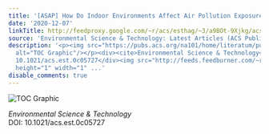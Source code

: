 ```yaml
---
title: '[ASAP] How Do Indoor Environments Affect Air Pollution Exposure?'
date: '2020-12-07'
linkTitle: http://feedproxy.google.com/~r/acs/esthag/~3/a9BOt-9Xjkg/acs.est.0c05727
source: 'Environmental Science & Technology: Latest Articles (ACS Publications)'
description: '<p><img src="https://pubs.acs.org/na101/home/literatum/publisher/achs/journals/content/esthag/0/esthag.ahead-of-print/acs.est.0c05727/20201207/images/medium/es0c05727_0004.gif"
  alt="TOC Graphic"/></p><div><cite>Environmental Science & Technology</cite></div><div>DOI:
  10.1021/acs.est.0c05727</div><img src="http://feeds.feedburner.com/~r/acs/esthag/~4/a9BOt-9Xjkg"
  height="1" width="1" ...'
disable_comments: true
---
```

<p><img src="https://pubs.acs.org/na101/home/literatum/publisher/achs/journals/content/esthag/0/esthag.ahead-of-print/acs.est.0c05727/20201207/images/medium/es0c05727_0004.gif" alt="TOC Graphic"/></p><div><cite>Environmental Science & Technology</cite></div><div>DOI: 10.1021/acs.est.0c05727</div><img src="http://feeds.feedburner.com/~r/acs/esthag/~4/a9BOt-9Xjkg" height="1" width="1" ...
